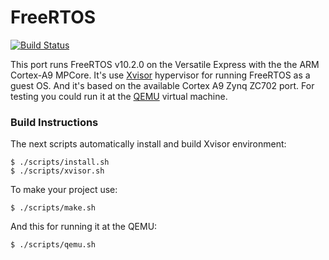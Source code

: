 FreeRTOS
========
[![Build Status](https://travis-ci.org/Victor-Y-Fadeev/vexpress-a9.svg?branch=master)](https://travis-ci.org/Victor-Y-Fadeev/vexpress-a9)

This port runs FreeRTOS v10.2.0 on the Versatile Express with the the ARM Cortex-A9 MPCore.
It's use [Xvisor](https://github.com/xvisor/xvisor) hypervisor for running FreeRTOS as a guest OS.
And it's based on the available Cortex A9 Zynq ZC702 port.
For testing you could run it at the [QEMU](https://www.qemu.org/) virtual machine.

### Build Instructions
The next scripts automatically install and build Xvisor environment:
```
$ ./scripts/install.sh
$ ./scripts/xvisor.sh
```

To make your project use:
```
$ ./scripts/make.sh
```

And this for running it at the QEMU:
```
$ ./scripts/qemu.sh
```

